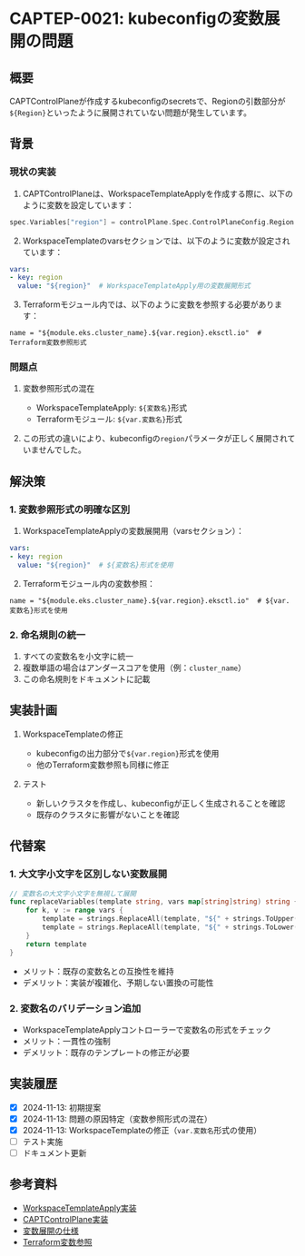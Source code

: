 # CAPTEP-0021: kubeconfigの変数展開の問題

## 概要

CAPTControlPlaneが作成するkubeconfigのsecretsで、Regionの引数部分が`${Region}`といったように展開されていない問題が発生しています。

## 背景

### 現状の実装

1. CAPTControlPlaneは、WorkspaceTemplateApplyを作成する際に、以下のように変数を設定しています：
```go
spec.Variables["region"] = controlPlane.Spec.ControlPlaneConfig.Region  // 小文字のregion
```

2. WorkspaceTemplateのvarsセクションでは、以下のように変数が設定されています：
```yaml
vars:
- key: region
  value: "${region}"  # WorkspaceTemplateApply用の変数展開形式
```

3. Terraformモジュール内では、以下のように変数を参照する必要があります：
```hcl
name = "${module.eks.cluster_name}.${var.region}.eksctl.io"  # Terraform変数参照形式
```

### 問題点

1. 変数参照形式の混在
   - WorkspaceTemplateApply: `${変数名}`形式
   - Terraformモジュール: `${var.変数名}`形式

2. この形式の違いにより、kubeconfigの`region`パラメータが正しく展開されていませんでした。

## 解決策

### 1. 変数参照形式の明確な区別

1. WorkspaceTemplateApplyの変数展開用（varsセクション）：
```yaml
vars:
- key: region
  value: "${region}"  # ${変数名}形式を使用
```

2. Terraformモジュール内の変数参照：
```hcl
name = "${module.eks.cluster_name}.${var.region}.eksctl.io"  # ${var.変数名}形式を使用
```

### 2. 命名規則の統一

1. すべての変数名を小文字に統一
2. 複数単語の場合はアンダースコアを使用（例：`cluster_name`）
3. この命名規則をドキュメントに記載

## 実装計画

1. WorkspaceTemplateの修正
   - kubeconfigの出力部分で`${var.region}`形式を使用
   - 他のTerraform変数参照も同様に修正

2. テスト
   - 新しいクラスタを作成し、kubeconfigが正しく生成されることを確認
   - 既存のクラスタに影響がないことを確認

## 代替案

### 1. 大文字小文字を区別しない変数展開

```go
// 変数名の大文字小文字を無視して展開
func replaceVariables(template string, vars map[string]string) string {
    for k, v := range vars {
        template = strings.ReplaceAll(template, "${" + strings.ToUpper(k) + "}", v)
        template = strings.ReplaceAll(template, "${" + strings.ToLower(k) + "}", v)
    }
    return template
}
```

- メリット：既存の変数名との互換性を維持
- デメリット：実装が複雑化、予期しない置換の可能性

### 2. 変数名のバリデーション追加

- WorkspaceTemplateApplyコントローラーで変数名の形式をチェック
- メリット：一貫性の強制
- デメリット：既存のテンプレートの修正が必要

## 実装履歴

- [x] 2024-11-13: 初期提案
- [x] 2024-11-13: 問題の原因特定（変数参照形式の混在）
- [x] 2024-11-13: WorkspaceTemplateの修正（`var.変数名`形式の使用）
- [ ] テスト実施
- [ ] ドキュメント更新

## 参考資料

- [WorkspaceTemplateApply実装](internal/controller/workspacetemplateapply_controller.go)
- [CAPTControlPlane実装](internal/controller/controlplane/workspace.go)
- [変数展開の仕様](docs/workspace-template-design.md)
- [Terraform変数参照](https://www.terraform.io/docs/language/expressions/references.html)
